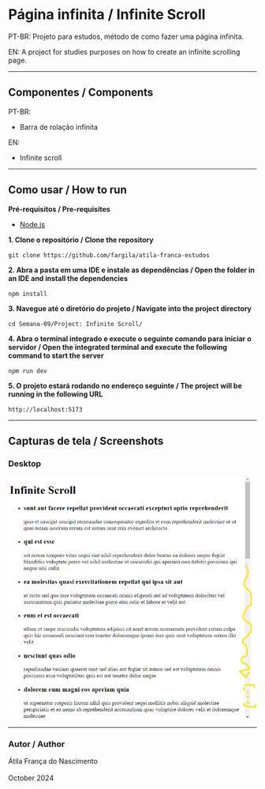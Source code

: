 # Página infinita / Infinite Scroll

PT-BR: Projeto para estudos, método de como fazer uma página infinita.

EN: A project for studies purposes on how to create an infinite scrolling page.

---

## Componentes / Components

PT-BR:

- Barra de rolação infinita

EN:

- Infinite scroll

---

## Como usar / How to run

**Pré-requisitos / Pre-requisites**

- [Node.js](https://nodejs.org/en)

**1. Clone o repositório / Clone the repository**

```
git clone https://github.com/fargila/atila-franca-estudos
```

**2. Abra a pasta em uma IDE e instale as dependências / Open the folder in an IDE and install the dependencies**

```
npm install
```

**3. Navegue até o diretório do projeto / Navigate into the project directory**

```
cd Semana-09/Project: Infinite Scroll/
```

**4. Abra o terminal integrado e execute o seguinte comando para iniciar o servidor / Open the integrated terminal and execute the following command to start the server**

```
npm run dev
```

**5. O projeto estará rodando no endereço seguinte / The project will be running in the following URL**

```
http://localhost:5173
```

---

## Capturas de tela / Screenshots

### Desktop

<img src='./src/assets/images/scrollI.png' alt='Imagem do projeto'>
<br>

---

### Autor / Author

Átila França do Nascimento <br>
<br>
October 2024
